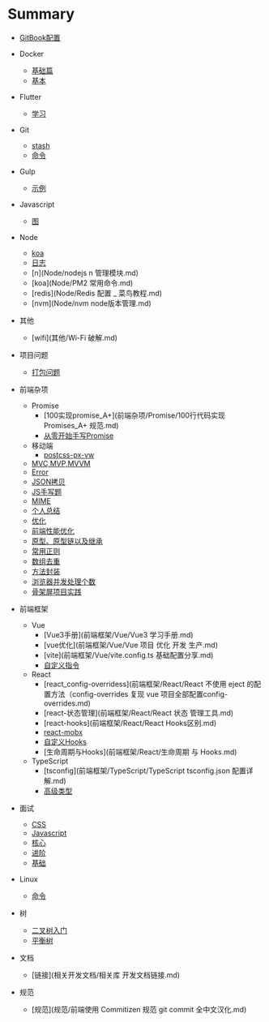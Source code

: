 # Summary

* [GitBook配置](README.md)
* Docker
    * [基础篇](Docker/基础篇.md)
    * [基本](Docker/基本.md)
* Flutter
    * [学习](Flutter/学习.md)
* Git
    * [stash](Git/stash.md)
    * [命令](Git/命令.md)
* Gulp
    * [示例](Gulp/demo.md)
* Javascript
    * [图](JavaScript学习图谱/picture.md)
* Node
    * [koa](Node/Koa.js，离不开这十个中间件.md)
    * [日志](Node/koa添加日志管理模块.md)
    * [n](Node/nodejs n 管理模块.md)
    * [koa](Node/PM2 常用命令.md)
    * [redis](Node/Redis 配置 _ 菜鸟教程.md)
    * [nvm](Node/nvm node版本管理.md)
* 其他
    * [wifi](其他/Wi-Fi 破解.md)

* 项目问题
  * [打包问题](项目问题/打包.md)
* 前端杂项
    * Promise
      * [100实现promise_A+](前端杂项/Promise/100行代码实现 Promises_A+ 规范.md)
      * [从零开始手写Promise](前端杂项/Promise/从零开始手写Promise.md)
    * 移动端
        * [postcss-px-vw](前端杂项/移动端/postcss-px-to-vw.md)
    * [MVC,MVP,MVVM](前端杂项/MVC.md)
    * [Error](前端杂项/Error.md)
    * [JSON拷贝](前端杂项/JSON.parse实现深拷贝的弊端.md)
    * [JS手写题](前端杂项/JS手写题.md)
    * [MIME](前端杂项/MIME.md)
    * [个人总结](前端杂项/个人总结.md)
    * [优化](前端杂项/优化.md)
    * [前端性能优化](前端杂项/前端性能优化.md)
    * [原型、原型链以及继承](前端杂项/原型、原型链以及继承.md)
    * [常用正则](前端杂项/常用正则.md)
    * [数组去重](前端杂项/数组去重.md)
    * [方法封装](前端杂项/方法封装.md)
    * [浏览器并发处理个数](前端杂项/浏览器并发处理个数.md)
    * [骨架屏项目实践](前端杂项/骨架屏项目实践.md)
* 前端框架
    * Vue
      * [Vue3手册](前端框架/Vue/Vue3 学习手册.md)
      * [vue优化](前端框架/Vue/Vue 项目 优化 开发 生产.md)
      * [vite](前端框架/Vue/vite.config.ts 基础配置分享.md)
      * [自定义指令](前端框架/Vue/directives.md)
    * React 
      * [react_config-overridess](前端框架/React/React 不使用 eject 的配置方法（config-overrides 复现 vue 项目全部配置config-overrides.md)
      * [react-状态管理](前端框架/React/React 状态 管理工具.md)
      * [react-hooks](前端框架/React/React Hooks区别.md)
      * [react-mobx](前端框架/React/Mobx使用.md)
      * [自定义Hooks](前端框架/React/自定义Hooks.md)
      * [生命周期与Hooks](前端框架/React/生命周期 与 Hooks.md)
    * TypeScript
      * [tsconfig](前端框架/TypeScript/TypeScript tsconfig.json 配置详解.md)
      * [高级类型](前端框架/TypeScript/types.md)
* 面试
  * [CSS](前端面试/CSS.md)
  * [Javascript](前端面试/Javascript.md)
  * [核心](前端面试/前端核心.md)
  * [进阶](前端面试/前端进阶.md)
  * [基础](前端面试/基础知识.md)
* Linux
  * [命令](Linux/命令.md)
* 树
  * [二叉树入门](树/二叉树入门.md)
  * [平衡树](树/平衡树.md)
* 文档
  * [链接](相关开发文档/相关库 开发文档链接.md)
* 规范
  * [规范](规范/前端使用 Commitizen 规范 git commit 全中文汉化.md)